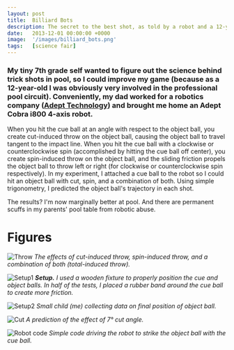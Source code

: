 ```yaml
---
layout: post
title:  Billiard Bots
description: The secret to the best shot, as told by a robot and a 12-year-old.
date:   2013-12-01 00:00:00 +0000
image:  '/images/billiard_bots.png'
tags:   [science fair]
---
```


### My tiny 7th grade self wanted to figure out the science behind trick shots in pool, so I could improve my game (because as a 12-year-old I was obviously very involved in the professional pool circuit).  Conveniently, my dad worked for a robotics company ([Adept Technology](https://en.wikipedia.org/wiki/Omron_Adept)) and brought me home an Adept Cobra i800 4-axis robot.

When you hit the cue ball at an angle with respect to the object ball, you create cut-induced throw on the object ball, causing the object ball to travel tangent to the impact line.  When you hit the cue ball with a clockwise or counterclockwise spin (accomplished by hitting the cue ball off center), you create spin-induced throw on the object ball, and the sliding friction propels the object ball to throw left or right (for clockwise or counterclockwise spin respectively).  In my experiment, I attached a cue ball to the robot so I could hit an object ball with cut, spin, and a combination of both. Using simple trigonometry, I predicted the object ball's trajectory in each shot.

The results?  I'm now marginally better at pool.  And there are permanent scuffs in my parents' pool table from robotic abuse.

# Figures

![Throw]({{site.baseurl}}/images/billiard-bots/throw.png)
*The effects of cut-induced throw, spin-induced throw, and a combination of both (total-induced throw).*

![Setup1]({{site.baseurl}}/images/billiard-bots/setup1.png)
*__Setup.__ I used a wooden fixture to properly position the cue and object balls. In half of the tests, I placed a rubber band around the cue ball to create more friction.*

![Setup2]({{site.baseurl}}/images/billiard-bots/setup2.png)
*Small child (me) collecting data on final position of object ball.*

![Cut]({{site.baseurl}}/images/billiard-bots/cut.png)
*A prediction of the effect of 7° cut angle.*

![Robot code]({{site.baseurl}}/images/billiard-bots/robot_code.jpg)
*Simple code driving the robot to strike the object ball with the cue ball.*